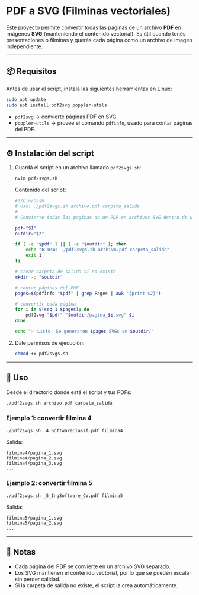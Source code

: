# PDF a SVG (Filminas vectoriales)

Este proyecto permite convertir todas las páginas de un archivo **PDF** en imágenes **SVG** (manteniendo el contenido vectorial).
Es útil cuando tenés presentaciones o filminas y querés cada página como un archivo de imagen independiente.

---

## 📦 Requisitos

Antes de usar el script, instalá las siguientes herramientas en Linux:

```bash
sudo apt update
sudo apt install pdf2svg poppler-utils
```

* `pdf2svg` → convierte páginas PDF en SVG.
* `poppler-utils` → provee el comando `pdfinfo`, usado para contar páginas del PDF.

---

## ⚙️ Instalación del script

1. Guardá el script en un archivo llamado `pdf2svgs.sh`:

   ```bash
   nvim pdf2svgs.sh
   ```

   Contenido del script:

   ```bash
   #!/bin/bash
   # Uso: ./pdf2svgs.sh archivo.pdf carpeta_salida
   #
   # Convierte todas las páginas de un PDF en archivos SVG dentro de una carpeta.

   pdf="$1"
   outdir="$2"

   if [ -z "$pdf" ] || [ -z "$outdir" ]; then
       echo "❌ Uso: ./pdf2svgs.sh archivo.pdf carpeta_salida"
       exit 1
   fi

   # crear carpeta de salida si no existe
   mkdir -p "$outdir"

   # contar páginas del PDF
   pages=$(pdfinfo "$pdf" | grep Pages | awk '{print $2}')

   # convertir cada página
   for i in $(seq 1 $pages); do
       pdf2svg "$pdf" "$outdir/pagina_$i.svg" $i
   done

   echo "✅ Listo! Se generaron $pages SVGs en $outdir/"
   ```

2. Dale permisos de ejecución:

   ```bash
   chmod +x pdf2svgs.sh
   ```

---

## 🚀 Uso

Desde el directorio donde está el script y tus PDFs:

```bash
./pdf2svgs.sh archivo.pdf carpeta_salida
```

### Ejemplo 1: convertir filmina 4

```bash
./pdf2svgs.sh _4_SoftwareClasif.pdf filmina4
```

Salida:

```
filmina4/pagina_1.svg
filmina4/pagina_2.svg
filmina4/pagina_3.svg
...
```

### Ejemplo 2: convertir filmina 5

```bash
./pdf2svgs.sh _5_IngSoftware_CV.pdf filmina5
```

Salida:

```
filmina5/pagina_1.svg
filmina5/pagina_2.svg
...
```

---

## 📝 Notas

* Cada página del PDF se convierte en un archivo SVG separado.
* Los SVG mantienen el contenido vectorial, por lo que se pueden escalar sin perder calidad.
* Si la carpeta de salida no existe, el script la crea automáticamente.
